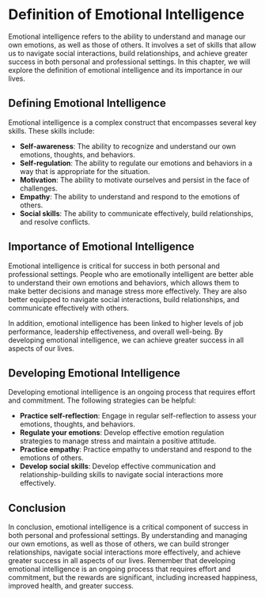 Definition of Emotional Intelligence
=====================================================================================

Emotional intelligence refers to the ability to understand and manage our own emotions, as well as those of others. It involves a set of skills that allow us to navigate social interactions, build relationships, and achieve greater success in both personal and professional settings. In this chapter, we will explore the definition of emotional intelligence and its importance in our lives.

Defining Emotional Intelligence
-------------------------------

Emotional intelligence is a complex construct that encompasses several key skills. These skills include:

* **Self-awareness**: The ability to recognize and understand our own emotions, thoughts, and behaviors.
* **Self-regulation**: The ability to regulate our emotions and behaviors in a way that is appropriate for the situation.
* **Motivation**: The ability to motivate ourselves and persist in the face of challenges.
* **Empathy**: The ability to understand and respond to the emotions of others.
* **Social skills**: The ability to communicate effectively, build relationships, and resolve conflicts.

Importance of Emotional Intelligence
------------------------------------

Emotional intelligence is critical for success in both personal and professional settings. People who are emotionally intelligent are better able to understand their own emotions and behaviors, which allows them to make better decisions and manage stress more effectively. They are also better equipped to navigate social interactions, build relationships, and communicate effectively with others.

In addition, emotional intelligence has been linked to higher levels of job performance, leadership effectiveness, and overall well-being. By developing emotional intelligence, we can achieve greater success in all aspects of our lives.

Developing Emotional Intelligence
---------------------------------

Developing emotional intelligence is an ongoing process that requires effort and commitment. The following strategies can be helpful:

* **Practice self-reflection**: Engage in regular self-reflection to assess your emotions, thoughts, and behaviors.
* **Regulate your emotions**: Develop effective emotion regulation strategies to manage stress and maintain a positive attitude.
* **Practice empathy**: Practice empathy to understand and respond to the emotions of others.
* **Develop social skills**: Develop effective communication and relationship-building skills to navigate social interactions more effectively.

Conclusion
----------

In conclusion, emotional intelligence is a critical component of success in both personal and professional settings. By understanding and managing our own emotions, as well as those of others, we can build stronger relationships, navigate social interactions more effectively, and achieve greater success in all aspects of our lives. Remember that developing emotional intelligence is an ongoing process that requires effort and commitment, but the rewards are significant, including increased happiness, improved health, and greater success.
